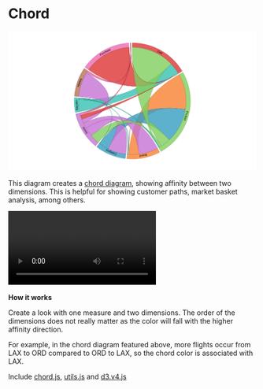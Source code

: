 #  Chord

![](chord.png)

This diagram creates a [chord diagram](https://en.wikipedia.org/wiki/Chord_diagram), showing affinity between two dimensions. This is helpful for showing customer paths, market basket analysis, among others.

![](chord.mov)

**How it works**

Create a look with one measure and two dimensions. The order of the dimensions does not really matter as the color will fall with the higher affinity direction.

For example, in the chord diagram featured above, more flights occur from LAX to ORD compared to ORD to LAX, so the chord color is associated with LAX.

Include [chord.js](/chord.js), [utils.js](../common/utils.js) and [d3.v4.js](../common/d3.v4.js)
